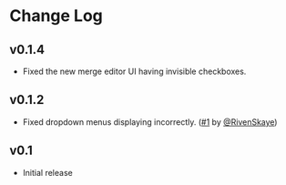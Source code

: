 # Change Log

## v0.1.4

- Fixed the new merge editor UI having invisible checkboxes.

## v0.1.2

- Fixed dropdown menus displaying incorrectly. ([#1](https://github.com/tiffany352/tiffcolors/pull/1) by [@RivenSkaye](https://github.com/RivenSkaye))

## v0.1

- Initial release
